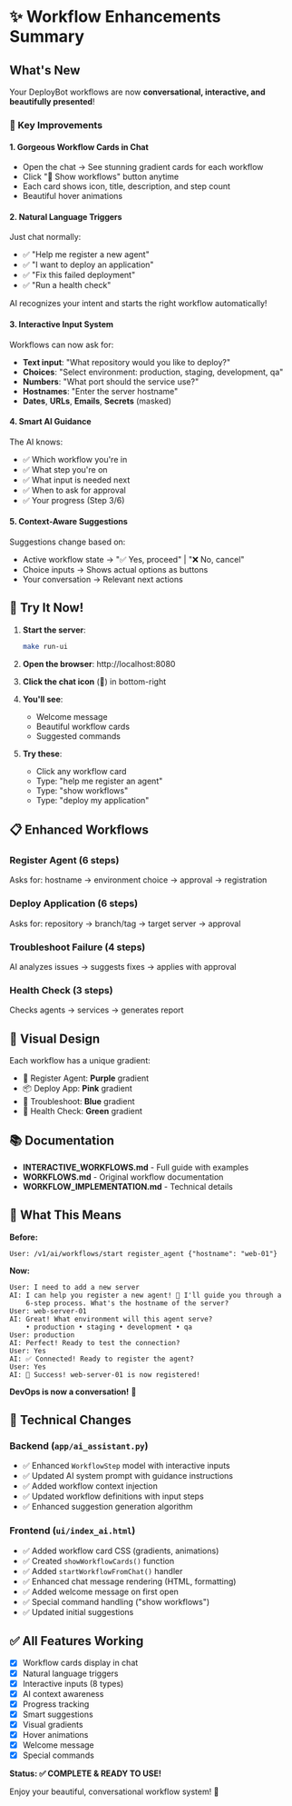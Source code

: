 # ✨ Workflow Enhancements Summary

## What's New

Your DeployBot workflows are now **conversational, interactive, and beautifully presented**! 

### 🎯 Key Improvements

#### 1. **Gorgeous Workflow Cards in Chat**
- Open the chat → See stunning gradient cards for each workflow
- Click "🚀 Show workflows" button anytime
- Each card shows icon, title, description, and step count
- Beautiful hover animations

#### 2. **Natural Language Triggers**  
Just chat normally:
- ✅ "Help me register a new agent"
- ✅ "I want to deploy an application"  
- ✅ "Fix this failed deployment"
- ✅ "Run a health check"

AI recognizes your intent and starts the right workflow automatically!

#### 3. **Interactive Input System**
Workflows can now ask for:
- **Text input**: "What repository would you like to deploy?"
- **Choices**: "Select environment: production, staging, development, qa"
- **Numbers**: "What port should the service use?"
- **Hostnames**: "Enter the server hostname"
- **Dates**, **URLs**, **Emails**, **Secrets** (masked)

#### 4. **Smart AI Guidance**
The AI knows:
- ✅ Which workflow you're in
- ✅ What step you're on  
- ✅ What input is needed next
- ✅ When to ask for approval
- ✅ Your progress (Step 3/6)

#### 5. **Context-Aware Suggestions**
Suggestions change based on:
- Active workflow state → "✅ Yes, proceed" | "❌ No, cancel"
- Choice inputs → Shows actual options as buttons
- Your conversation → Relevant next actions

## 🚀 Try It Now!

1. **Start the server**:
   ```bash
   make run-ui
   ```

2. **Open the browser**: http://localhost:8080

3. **Click the chat icon** (💬) in bottom-right

4. **You'll see**:
   - Welcome message
   - Beautiful workflow cards
   - Suggested commands

5. **Try these**:
   - Click any workflow card
   - Type: "help me register an agent"
   - Type: "show workflows"
   - Type: "deploy my application"

## 📋 Enhanced Workflows

### Register Agent (6 steps)
Asks for: hostname → environment choice → approval → registration

### Deploy Application (6 steps)  
Asks for: repository → branch/tag → target server → approval

### Troubleshoot Failure (4 steps)
AI analyzes issues → suggests fixes → applies with approval

### Health Check (3 steps)
Checks agents → services → generates report

## 🎨 Visual Design

Each workflow has a unique gradient:
- 🚀 Register Agent: **Purple** gradient
- 📦 Deploy App: **Pink** gradient
- 🔧 Troubleshoot: **Blue** gradient
- 💊 Health Check: **Green** gradient

## 📚 Documentation

- **INTERACTIVE_WORKFLOWS.md** - Full guide with examples
- **WORKFLOWS.md** - Original workflow documentation
- **WORKFLOW_IMPLEMENTATION.md** - Technical details

## 🎯 What This Means

**Before:**
```
User: /v1/ai/workflows/start register_agent {"hostname": "web-01"}
```

**Now:**
```
User: I need to add a new server
AI: I can help you register a new agent! 🚀 I'll guide you through a 
    6-step process. What's the hostname of the server?
User: web-server-01
AI: Great! What environment will this agent serve?
    • production • staging • development • qa
User: production
AI: Perfect! Ready to test the connection?
User: Yes
AI: ✅ Connected! Ready to register the agent?
User: Yes  
AI: 🎉 Success! web-server-01 is now registered!
```

**DevOps is now a conversation!** 🚀

## 🔧 Technical Changes

### Backend (`app/ai_assistant.py`)
- ✅ Enhanced `WorkflowStep` model with interactive inputs
- ✅ Updated AI system prompt with guidance instructions
- ✅ Added workflow context injection
- ✅ Updated workflow definitions with input steps
- ✅ Enhanced suggestion generation algorithm

### Frontend (`ui/index_ai.html`)
- ✅ Added workflow card CSS (gradients, animations)
- ✅ Created `showWorkflowCards()` function
- ✅ Added `startWorkflowFromChat()` handler
- ✅ Enhanced chat message rendering (HTML, formatting)
- ✅ Added welcome message on first open
- ✅ Special command handling ("show workflows")
- ✅ Updated initial suggestions

## ✅ All Features Working

- [x] Workflow cards display in chat
- [x] Natural language triggers
- [x] Interactive inputs (8 types)
- [x] AI context awareness  
- [x] Progress tracking
- [x] Smart suggestions
- [x] Visual gradients
- [x] Hover animations
- [x] Welcome message
- [x] Special commands

**Status: ✅ COMPLETE & READY TO USE!**

Enjoy your beautiful, conversational workflow system! 🎉
